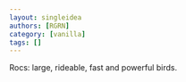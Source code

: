 ```yaml
---
layout: singleidea
authors: [RGRN]
category: [vanilla]
tags: []
---
```

Rocs: large, rideable, fast and powerful birds.
